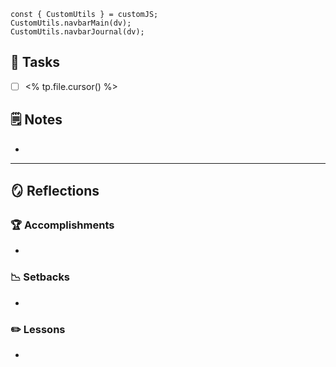 ```dataviewjs
const { CustomUtils } = customJS;
CustomUtils.navbarMain(dv);
CustomUtils.navbarJournal(dv);
```

## 📝 Tasks

- [ ] <% tp.file.cursor() %>

## 🗒️ Notes

- 

---

## 🪞 Reflections

### 🏆 Accomplishments

- 

### 📉 Setbacks

- 

### ✏️ Lessons

- 

